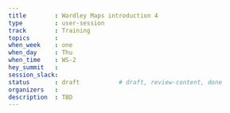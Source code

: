 ```yaml
---
title        : Wardley Maps introduction 4
type         : user-session
track        : Training
topics       : 
when_week    : one
when_day     : Thu
when_time    : WS-2
hey_summit   :
session_slack:
status       : draft           # draft, review-content, done
organizers   :
description  : TBD
---
```



<!--(add intro)

## WHY

(...)

## What

(...)

## Outcomes

(...)

## References

(...)


## Previous-->
